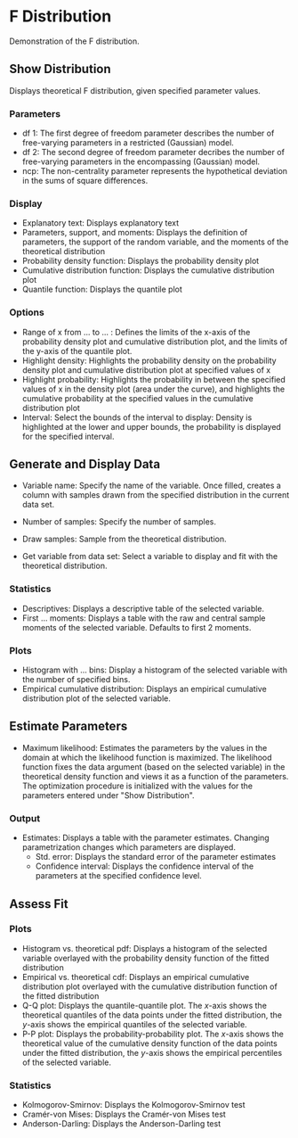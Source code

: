 F Distribution
==========================

Demonstration of the F distribution.

## Show Distribution

Displays theoretical F distribution, given specified parameter values.

### Parameters
- df 1: The first degree of freedom parameter describes the number of free-varying parameters in a restricted (Gaussian) model.
- df 2: The second degree of freedom parameter decribes the number of free-varying parameters in the encompassing (Gaussian) model.
- ncp: The non-centrality parameter represents the hypothetical deviation in the sums of square differences.

### Display

- Explanatory text: Displays explanatory text
- Parameters, support, and moments: Displays the definition of parameters, the support of the random variable, and the moments of the theoretical distribution
- Probability density function: Displays the probability density plot
- Cumulative distribution function: Displays the cumulative distribution plot
- Quantile function: Displays the quantile plot

### Options

- Range of x from ... to ... : Defines the limits of the x-axis of the probability density plot and cumulative distribution plot, and the limits of the y-axis of the quantile plot.
- Highlight density: Highlights the probability density on the probability density plot and cumulative distribution plot at specified values of x
- Highlight probability: Highlights the probability in between the specified values of x in the density plot (area under the curve), and highlights the cumulative probability at the specified values in the cumulative distribution plot
- Interval: Select the bounds of the interval to display: Density is highlighted at the lower and upper bounds, the probability is displayed for the specified interval.

## Generate and Display Data
- Variable name: Specify the name of the variable. Once filled, creates a column with samples drawn from the specified distribution in the current data set.
- Number of samples: Specify the number of samples.
- Draw samples: Sample from the theoretical distribution.

- Get variable from data set: Select a variable to display and fit with the theoretical distribution.

### Statistics
- Descriptives: Displays a descriptive table of the selected variable.
- First ... moments: Displays a table with the raw and central sample moments of the selected variable. Defaults to first 2 moments.

### Plots
- Histogram with ... bins: Display a histogram of the selected variable with the number of specified bins.
- Empirical cumulative distribution: Displays an empirical cumulative distribution plot of the selected variable.

## Estimate Parameters
- Maximum likelihood: Estimates the parameters by the values in the domain at which the likelihood function is maximized. The likelihood function fixes the data argument (based on the selected variable) in the theoretical density function and views it as a function of the parameters. The optimization procedure is initialized with the values for the parameters entered under "Show Distribution".

### Output
- Estimates: Displays a table with the parameter estimates. Changing parametrization changes which parameters are displayed.
	- Std. error: Displays the standard error of the parameter estimates
	- Confidence interval: Displays the confidence interval of the parameters at the specified confidence level.


## Assess Fit

### Plots
- Histogram vs. theoretical pdf: Displays a histogram of the selected variable overlayed with the probability density function of the fitted distribution
- Empirical vs. theoretical cdf: Displays an empirical cumulative distribution plot overlayed with the cumulative distribution function of the fitted distribution
- Q-Q plot: Displays the quantile-quantile plot. The *x*-axis shows the theoretical quantiles of the data points under the fitted distribution, the *y*-axis shows the empirical quantiles of the selected variable.
- P-P plot: Displays the probability-probability plot. The *x*-axis shows the theoretical value of the cumulative density function of the data points under the fitted distribution, the *y*-axis shows the empirical percentiles of the selected variable.

### Statistics
- Kolmogorov-Smirnov: Displays the Kolmogorov-Smirnov test
- Cramér-von Mises: Displays the Cramér-von Mises test
- Anderson-Darling: Displays the Anderson-Darling test
